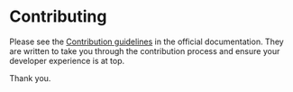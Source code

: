 # Contributing

Please see the [Contribution guidelines](https://redd.gitbook.io/atomic-layout/developers/contributing) in the official documentation. They are written to take you through the contribution process and ensure your developer experience is at top.

Thank you.
